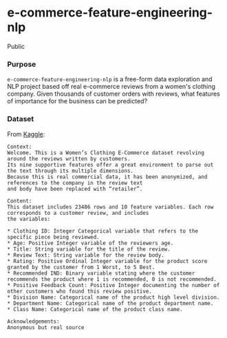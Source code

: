 # e-commerce-feature-engineering-nlp
Public

### Purpose
```e-commerce-feature-engineering-nlp``` is a free-form data exploration and NLP project based off real e-commerce
reviews from a women's clothing company. Given thousands of customer orders with reviews, what features of importance
for the business can be predicted? 


### Dataset
From [Kaggle](https://www.kaggle.com/datasets/nicapotato/womens-ecommerce-clothing-reviews):

```
Context:
Welcome. This is a Women’s Clothing E-Commerce dataset revolving around the reviews written by customers.
Its nine supportive features offer a great environment to parse out the text through its multiple dimensions.
Because this is real commercial data, it has been anonymized, and references to the company in the review text
and body have been replaced with “retailer”.

Content:
This dataset includes 23486 rows and 10 feature variables. Each row corresponds to a customer review, and includes
the variables:

* Clothing ID: Integer Categorical variable that refers to the specific piece being reviewed.
* Age: Positive Integer variable of the reviewers age.
* Title: String variable for the title of the review.
* Review Text: String variable for the review body.
* Rating: Positive Ordinal Integer variable for the product score granted by the customer from 1 Worst, to 5 Best.
* Recommended IND: Binary variable stating where the customer recommends the product where 1 is recommended, 0 is not recommended.
* Positive Feedback Count: Positive Integer documenting the number of other customers who found this review positive.
* Division Name: Categorical name of the product high level division.
* Department Name: Categorical name of the product department name.
* Class Name: Categorical name of the product class name.

Acknowledgements:
Anonymous but real source
```
